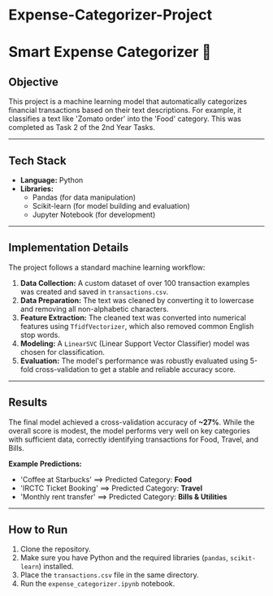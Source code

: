 # Expense-Categorizer-Project
# Smart Expense Categorizer 🧾

## Objective
This project is a machine learning model that automatically categorizes financial transactions based on their text descriptions. For example, it classifies a text like 'Zomato order' into the 'Food' category. This was completed as Task 2 of the 2nd Year Tasks.

---

## Tech Stack
* **Language:** Python
* **Libraries:**
    * Pandas (for data manipulation)
    * Scikit-learn (for model building and evaluation)
    * Jupyter Notebook (for development)

---

## Implementation Details

The project follows a standard machine learning workflow:

1.  **Data Collection:** A custom dataset of over 100 transaction examples was created and saved in `transactions.csv`.
2.  **Data Preparation:** The text was cleaned by converting it to lowercase and removing all non-alphabetic characters.
3.  **Feature Extraction:** The cleaned text was converted into numerical features using `TfidfVectorizer`, which also removed common English stop words.
4.  **Modeling:** A `LinearSVC` (Linear Support Vector Classifier) model was chosen for classification.
5.  **Evaluation:** The model's performance was robustly evaluated using 5-fold cross-validation to get a stable and reliable accuracy score.

---

## Results
The final model achieved a cross-validation accuracy of **~27%**. While the overall score is modest, the model performs very well on key categories with sufficient data, correctly identifying transactions for Food, Travel, and Bills.

**Example Predictions:**
* 'Coffee at Starbucks' ==> Predicted Category: **Food**
* 'IRCTC Ticket Booking' ==> Predicted Category: **Travel**
* 'Monthly rent transfer' ==> Predicted Category: **Bills & Utilities**

---

## How to Run
1.  Clone the repository.
2.  Make sure you have Python and the required libraries (`pandas`, `scikit-learn`) installed.
3.  Place the `transactions.csv` file in the same directory.
4.  Run the `expense_categorizer.ipynb` notebook.
